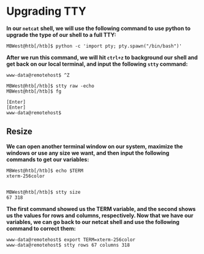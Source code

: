 # Upgrading TTY

**In our `netcat` shell, we will use the following command to use python to upgrade the type of our shell to a full TTY:**

    MBWest@htb[/htb]$ python -c 'import pty; pty.spawn("/bin/bash")'

**After we run this command, we will hit `ctrl+z` to background our shell and get back on our local terminal, and input the following `stty` command:**


    www-data@remotehost$ ^Z

    MBWest@htb[/htb]$ stty raw -echo
    MBWest@htb[/htb]$ fg

    [Enter]
    [Enter]
    www-data@remotehost$

## Resize

**We can open another terminal window on our system, maximize the windows or use any size we want, and then input the following commands to get our variables:**

    MBWest@htb[/htb]$ echo $TERM
    xterm-256color


    MBWest@htb[/htb]$ stty size
    67 318

**The first command showed us the TERM variable, and the second shows us the values for rows and columns, respectively. Now that we have our variables, we can go back to our netcat shell and use the following command to correct them:**


    www-data@remotehost$ export TERM=xterm-256color
    www-data@remotehost$ stty rows 67 columns 318

    
